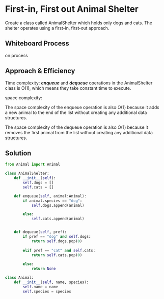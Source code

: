 # First-in, First out Animal Shelter
<!-- Short summary or background information -->
Create a class called AnimalShelter which holds only dogs and cats.
The shelter operates using a first-in, first-out approach.

## Whiteboard Process
<!-- Embedded whiteboard image -->
on process

## Approach & Efficiency
<!-- What approach did you take? Why? What is the Big O space/time for this approach? -->
Time complexity:
***enqueue*** and ***dequeue*** operations in the AnimalShelter class is O(1), which means they take constant time to execute.

space complexity:

The space complexity of the enqueue operation is also O(1) because it adds a new animal to the end of the list without creating any additional data structures.

The space complexity of the dequeue operation is also O(1) because it removes the first animal from the list without creating any additional data structures.

## Solution

```python
from Animal import Animal

class AnimalShelter:
    def __init__(self):
        self.dogs = []
        self.cats = []

    def enqueue(self, animal:Animal):
        if animal.species == "dog":
            self.dogs.append(animal)

        else:
            self.cats.append(animal)    


    def dequeue(self, pref):
        if pref == "dog" and self.dogs:
            return self.dogs.pop(0)
        
        elif pref == "cat" and self.cats:
            return self.cats.pop(0)
        
        else:
            return None
```

```python
class Animal:
    def __init__(self, name, species):
        self.name = name
        self.species = species
```
